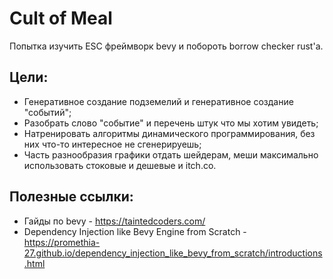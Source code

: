 # Cult of Meal

Попытка изучить ESC фреймворк bevy и побороть borrow checker rust'а.

## Цели:
* Генеративное создание подземелий и генеративное создание "событий";
* Разобрать слово "событие" и перечень штук что мы хотим увидеть;
* Натренировать алгоритмы динамического программирования, без них что-то интересное не сгенерируешь;
* Часть разнообразия графики отдать шейдерам, меши максимально использовать стоковые и дешевые и itch.co.

## Полезные ссылки:
* Гайды по bevy - https://taintedcoders.com/
* Dependency Injection like Bevy Engine from Scratch - https://promethia-27.github.io/dependency_injection_like_bevy_from_scratch/introductions.html
